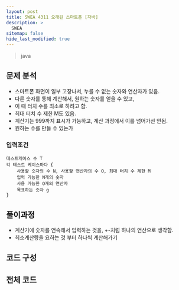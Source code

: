 ```yaml
---
layout: post
title: SWEA 4311 오래된 스마트폰 [자바]
description: >
  SWEA
sitemap: false
hide_last_modified: true
---
```


> java

## 문제 분석

- 스마트폰 화면이 일부 고장나서, 누를 수 없는 숫자와 연산자가 있음.
- 다른 숫자를 통해 계산해서, 원하는 숫자를 얻을 수 있고,
- 이 때 터치 수를 최소로 하려고 함.
- 최대 터치 수 제한 M도 있음.
- 계산기는 999까지 표시가 가능하고, 계산 과정에서 이를 넘어가선 안됨.
- 원하는 수를 만들 수 있는가



### 입력조건

```
테스트케이스 수 T
각 테스트 케이스마다 {
	사용할 숫자의 수 N, 사용할 연산자의 수 O, 최대 터치 수 제한 M
	입력 가능한 N개의 숫자
	사용 가능한 O개의 연산자
	목표하는 숫자 g
}
```



## 풀이과정

- 계산기에 숫자를 연속해서 입력하는 것을, +-처럼 하나의 연산으로 생각함.
- 최소계산량을 요하는 것 부터 하나씩 계산해가기



## 코드 구성



## 전체 코드

```java

```
